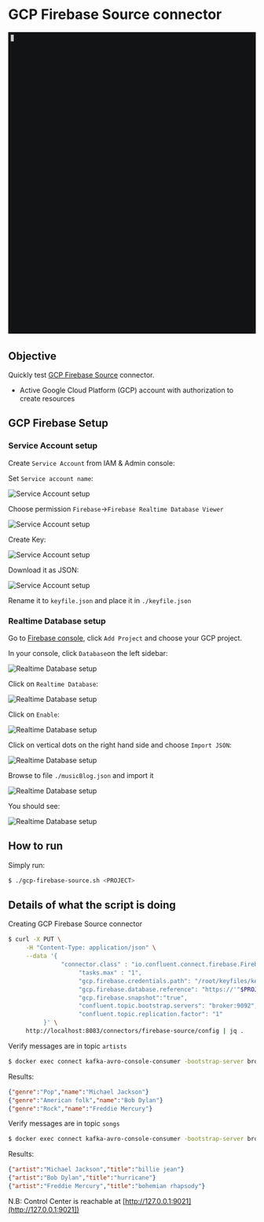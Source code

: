 # GCP Firebase Source connector

![asciinema](https://github.com/vdesabou/gifs/blob/master/connect/connect-gcp-firebase-source/asciinema.gif?raw=true)

## Objective

Quickly test [GCP Firebase Source](https://docs.confluent.io/current/connect/kafka-connect-firebase/source/index.html#quick-start) connector.


* Active Google Cloud Platform (GCP) account with authorization to create resources

## GCP Firebase Setup

### Service Account setup

Create `Service Account` from IAM & Admin console:

Set `Service account name`:

![Service Account setup](Screenshot1.png)

Choose permission `Firebase`->`Firebase Realtime Database Viewer`

![Service Account setup](Screenshot2.png)

Create Key:

![Service Account setup](Screenshot3.png)

Download it as JSON:

![Service Account setup](Screenshot4.png)

Rename it to `keyfile.json` and place it in `./keyfile.json`


### Realtime Database setup

Go to [Firebase console](https://console.firebase.google.com), click `Add Project` and choose your GCP project.

In your console, click `Database`on the left sidebar:

![Realtime Database setup](Screenshot5.png)

Click on `Realtime Database`:

![Realtime Database setup](Screenshot6.png)

Click on `Enable`:

![Realtime Database setup](Screenshot7.png)

Click on vertical dots on the right hand side and choose `Import JSON`:

![Realtime Database setup](Screenshot8.png)

Browse to file `./musicBlog.json` and import it

![Realtime Database setup](Screenshot9.png)

You should see:

![Realtime Database setup](Screenshot10.png)

## How to run

Simply run:

```bash
$ ./gcp-firebase-source.sh <PROJECT>
```

## Details of what the script is doing


Creating GCP Firebase Source connector

```bash
$ curl -X PUT \
     -H "Content-Type: application/json" \
     --data '{
               "connector.class" : "io.confluent.connect.firebase.FirebaseSourceConnector",
                    "tasks.max" : "1",
                    "gcp.firebase.credentials.path": "/root/keyfiles/keyfile.json",
                    "gcp.firebase.database.reference": "https://'"$PROJECT"'.firebaseio.com/musicBlog",
                    "gcp.firebase.snapshot":"true",
                    "confluent.topic.bootstrap.servers": "broker:9092",
                    "confluent.topic.replication.factor": "1"
          }' \
     http://localhost:8083/connectors/firebase-source/config | jq .
```

Verify messages are in topic `artists`

```bash
$ docker exec connect kafka-avro-console-consumer -bootstrap-server broker:9092 --property schema.registry.url=http://schema-registry:8081 --topic artists --from-beginning --max-messages 3
```

Results:

```json
{"genre":"Pop","name":"Michael Jackson"}
{"genre":"American folk","name":"Bob Dylan"}
{"genre":"Rock","name":"Freddie Mercury"}
```

Verify messages are in topic `songs`

```bash
$ docker exec connect kafka-avro-console-consumer -bootstrap-server broker:9092 --property schema.registry.url=http://schema-registry:8081 --topic songs --from-beginning --max-messages 3
```

Results:

```json
{"artist":"Michael Jackson","title":"billie jean"}
{"artist":"Bob Dylan","title":"hurricane"}
{"artist":"Freddie Mercury","title":"bohemian rhapsody"}
```

N.B: Control Center is reachable at [http://127.0.0.1:9021](http://127.0.0.1:9021])

